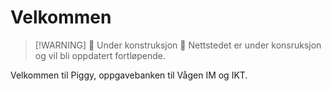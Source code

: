 # Velkommen

> [!WARNING] 🚧 Under konstruksjon 🚧
> Nettstedet er under konsruksjon og vil bli oppdatert fortløpende.

Velkommen til Piggy, oppgavebanken til Vågen IM og IKT.